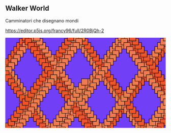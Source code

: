 ## Walker World

Camminatori che disegnano mondi

https://editor.p5js.org/francy96/full/2R0BjQh-2

![the source](https://github.com/Francesca1996/archive/blob/master/Francesca1996/P5/ExP5/WalkerWorld/WalkerWorld.jpg)
